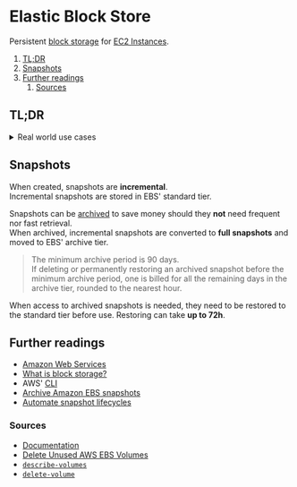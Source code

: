 # Elastic Block Store

Persistent [block storage][what is block storage?] for [EC2 Instances][ec2].

1. [TL;DR](#tldr)
1. [Snapshots](#snapshots)
1. [Further readings](#further-readings)
   1. [Sources](#sources)

## TL;DR

<details>
  <summary>Real world use cases</summary>

```sh
# Clean up unused volumes.
aws ec2 describe-volumes --output 'text' --filters 'Name=status,Values=available' \
  --query "Volumes[?CreateTime<'2018-03-31'].VolumeId" \
| xargs -pn '1' aws ec2 delete-volume --volume-id
```

</details>

## Snapshots

When created, snapshots are **incremental**.<br/>
Incremental snapshots are stored in EBS' standard tier.

Snapshots can be [archived][archive amazon ebs snapshots] to save money should they **not** need frequent nor fast
retrieval.<br/>
When archived, incremental snapshots are converted to **full snapshots** and moved to EBS' archive tier.

> The minimum archive period is 90 days.<br/>
> If deleting or permanently restoring an archived snapshot before the minimum archive period, one is billed for all the
> remaining days in the archive tier, rounded to the nearest hour.

When access to archived snapshots is needed, they need to be restored to the standard tier before use. Restoring can
take **up to 72h**.

## Further readings

- [Amazon Web Services]
- [What is block storage?]
- AWS' [CLI]
- [Archive Amazon EBS snapshots]
- [Automate snapshot lifecycles]

### Sources

- [Documentation]
- [Delete Unused AWS EBS Volumes]
- [`describe-volumes`][describe-volumes]
- [`delete-volume`][delete-volume]

<!--
  Reference
  ═╬═Time══
  -->

<!-- Knowledge base -->
[amazon web services]: README.md
[cli]: cli.md
[ec2]: ec2.md

<!-- Upstream -->
[archive amazon ebs snapshots]: https://docs.aws.amazon.com/ebs/latest/userguide/snapshot-archive.html
[automate snapshot lifecycles]: https://docs.aws.amazon.com/ebs/latest/userguide/snapshot-ami-policy.html
[delete-volume]: https://docs.aws.amazon.com/cli/latest/reference/ec2/delete-volume.html
[describe-volumes]: https://docs.aws.amazon.com/cli/latest/reference/ec2/describe-volumes.html
[documentation]: https://docs.aws.amazon.com/ebs/
[what is block storage?]: https://aws.amazon.com/what-is/block-storage/

<!-- Others -->
[delete unused aws ebs volumes]: https://www.nops.io/unused-aws-ebs-volumes/
